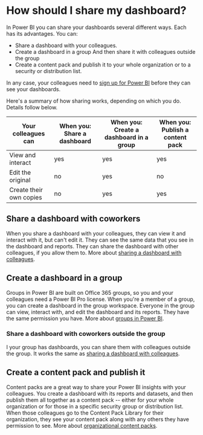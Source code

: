 <properties 
   pageTitle="How should I share my dashboard?"
   description="How should I share my dashboard?"
   services="powerbi" 
   documentationCenter="" 
   authors="mihart" 
   manager="mblythe" 
   editor=""
   tags=""/>
 
<tags
   ms.service="powerbi"
   ms.devlang="NA"
   ms.topic="article"
   ms.tgt_pltfrm="NA"
   ms.workload="powerbi"
   ms.date="10/16/2015"
   ms.author="mihart"/>

# How should I share my dashboard?  

In Power BI you can share your dashboards several different ways. Each has its advantages. You can:

- Share a dashboard with your colleagues.
- Create a dashboard in a group
  And then share it with colleagues outside the group
- Create a content pack and publish it to your whole organization or to a security or distribution list.

In any case, your colleagues need to [sign up for Power BI](https://powerbi.microsoft.com/) before they can see your dashboards.

Here's a summary of how sharing works, depending on which you do. Details follow below. 

| Your colleagues can | When you: Share a dashboard | When you: Create a dashboard in a group| When you: Publish a content pack |
|---|---|---|---|
| View and interact | yes | yes | yes |                                                                                                                                                            
| Edit the original | no | yes | no |
| Create their own copies | no | yes | yes |                                                                                                                                

## Share a dashboard with coworkers  
When you share a dashboard with your colleagues, they can view it and interact with it, but can't edit it. They can see the same data that you see in the dashboard and reports. They can share the dashboard with other colleagues, if you allow them to. More about [sharing a dashboard with colleagues](powerbi-service-share-unshare-dashboard.md).

## Create a dashboard in a group  
Groups in Power BI are built on Office 365 groups, so you and your colleagues need a Power BI Pro license. When you're a member of a group, you can create a dashboard in the group workspace. Everyone in the group can view, interact with, and edit the dashboard and its reports. They have the same permission you have. More about [groups in Power BI](powerbi-service-groups.md).

### Share a dashboard with coworkers outside the group  
I your group has dashboards, you can share them with colleagues outside the group. It works the same as [sharing a dashboard with colleagues](powerbi-service-share-unshare-dashboard.md).

## Create a content pack and publish it  
Content packs are a great way to share your Power BI insights with your colleagues. You create a dashboard with its reports and datasets, and then publish them all together as a content pack -- either for your whole organization or for those in a specific security group or distribution list. When those colleagues go to the Content Pack Library for their organization, they see your content pack along with any others they have permission to see. More about [organizational content packs](powerbi-service-organizational-content-packs-introduction.md).  
